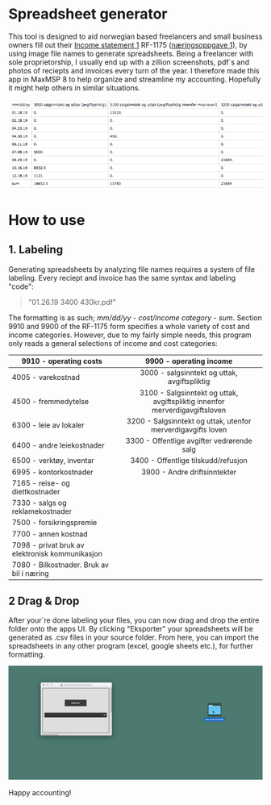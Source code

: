# Spreadsheet generator

This tool is designed to aid norwegian based freelancers and small business owners fill out their [Income statement 1](https://www.skatteetaten.no/en/forms/income-statement-1/) RF-1175 ([næringsoppgave 1](https://www.skatteetaten.no/skjema/naringsoppgave-1/)), by using image file names to generate spreadsheets. Being a freelancer with sole proprietorship, I usually end up with a zillion screenshots, pdf´s and photos of reciepts and invoices every turn of the year. I therefore made this app in MaxMSP 8 to help organize and streamline my accounting. Hopefully it might help others in similar situations. 

![income](/img/inntekt.png "Income spreadsheet preview")  

# How to use

## 1. Labeling

Generating spreadsheets by analyzing file names requires a system of file labeling. Every reciept and invoice has the same syntax and labeling "code":

 > "01.26.19 3400 430kr.pdf"
 
 The formatting is as such; *mm/dd/yy - cost/income category - sum*. Section 9910 and 9900 of the RF-1175 form specifies a whole variety of cost and income categories. However, due to my fairly simple needs, this program only reads a general selections of income and cost categories:

|           9910 - operating costs                         |           9900 - operating income   |            
|----------------------------------------------------------|:-----------------------------------:|            
| 4005 - varekostnad                                       | 3000 - salgsinntekt og uttak, avgiftspliktig
| 4500 - fremmedytelse                                     | 3100 - Salgsinntekt og uttak, avgiftspliktig innenfor merverdigavgiftsloven
| 6300 - leie av lokaler                                   | 3200 - Salgsinntekt og uttak, utenfor merverdigavgifts loven
| 6400 - andre leiekostnader                               | 3300 - Offentlige avgifter vedrørende salg
| 6500 - verktøy, inventar                                 | 3400 - Offentlige tilskudd/refusjon
| 6995 - kontorkostnader                                   | 3900 - Andre driftsinntekter
| 7165 - reise- og diettkostnader                          | 
| 7330 - salgs og reklamekostnader                         | 
| 7500 - forsikringspremie                                 | 
| 7700 - annen kostnad                                     | 
| 7098 - privat bruk av elektronisk kommunikasjon          | 
| 7080 - Bilkostnader. Bruk av bil i næring                | 

## 2 Drag & Drop

After your´re done labeling your files, you can now drag and drop the entire folder onto the apps UI. By clicking "Eksporter" your spreadsheets will be generated as .csv files in your source folder. From here, you can import the spreadsheets in any other program (excel, google sheets etc.), for further formatting. 

![process](/img/process.gif)

Happy accounting!
